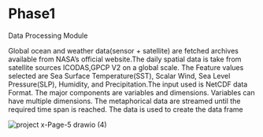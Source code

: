 # Phase1
Data Processing Module

Global ocean and weather data(sensor + satellite) are fetched archives available from
NASA’s official website.The daily spatial data is take from satellite sources ICODAS,GPCP
V2 on a global scale. The Feature values selected are Sea Surface Temperature(SST), Scalar
Wind, Sea Level Pressure(SLP), Humidity, and Precipitation.The input used is NetCDF data
Format. The major components are variables and dimensions. Variables can have multiple
dimensions. The metaphorical data are streamed until the required time span is reached. The
data is used to create the data frame


![project x-Page-5 drawio (4)](https://user-images.githubusercontent.com/48130836/175823795-37e7a848-c8f1-495c-9f6d-1f30b8cd11bf.png)
